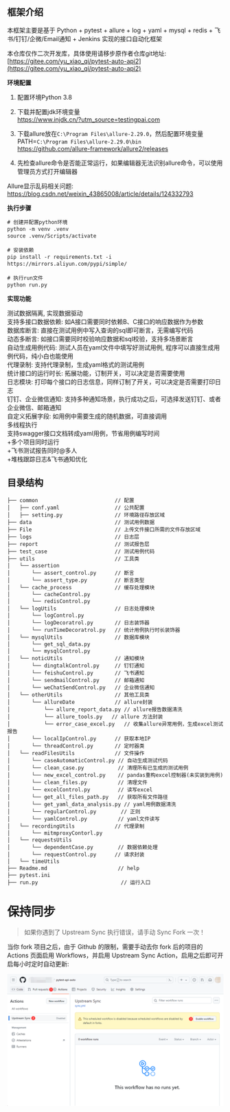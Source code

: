 ## 框架介绍

本框架主要是基于 Python + pytest + allure + log + yaml + mysql + redis + 飞书/钉钉/企微/Email通知 + Jenkins 实现的接口自动化框架

本仓库仅作二次开发库，具体使用请移步原作者仓库git地址: [https://gitee.com/yu_xiao_qi/pytest-auto-api2](https://gitee.com/yu_xiao_qi/pytest-auto-api2)

**环境配置**  

1. 配置环境Python 3.8  

2. 下载并配置jdk环境变量  
https://www.injdk.cn/?utm_source=testingpai.com  

3. 下载allure放在`C:\Program Files\allure-2.29.0`，然后配置环境变量PATH=`C:\Program Files\allure-2.29.0\bin`  
https://github.com/allure-framework/allure2/releases  

4. 先检查allure命令是否能正常运行，如果编辑器无法识别allure命令，可以使用管理员方式打开编辑器  

Allure显示乱码相关问题:  
https://blog.csdn.net/weixin_43865008/article/details/124332793  


**执行步骤**  

```
# 创建并配置python环境
python -m venv .venv
source .venv/Scripts/activate

# 安装依赖
pip install -r requirements.txt -i https://mirrors.aliyun.com/pypi/simple/

# 执行run文件
python run.py
```

**实现功能**

测试数据隔离, 实现数据驱动  
支持多接口数据依赖: 如A接口需要同时依赖B、C接口的响应数据作为参数  
数据库断言: 直接在测试用例中写入查询的sql即可断言，无需编写代码  
动态多断言: 如接口需要同时校验响应数据和sql校验，支持多场景断言  
自动生成用例代码: 测试人员在yaml文件中填写好测试用例, 程序可以直接生成用例代码，纯小白也能使用  
代理录制: 支持代理录制，生成yaml格式的测试用例  
统计接口的运行时长: 拓展功能，订制开关，可以决定是否需要使用  
日志模块: 打印每个接口的日志信息，同样订制了开关，可以决定是否需要打印日志  
钉钉、企业微信通知: 支持多种通知场景，执行成功之后，可选择发送钉钉、或者企业微信、邮箱通知  
自定义拓展字段: 如用例中需要生成的随机数据，可直接调用  
多线程执行  
支持swagger接口文档转成yaml用例，节省用例编写时间  
+多个项目同时运行  
+飞书测试报告同时@多人  
+堆栈跟踪日志&飞书通知优化  

## 目录结构


    ├── common                         // 配置
    │   ├── conf.yaml                  // 公共配置
    │   ├── setting.py                 // 环境路径存放区域
    ├── data                           // 测试用例数据
    ├── File                           // 上传文件接口所需的文件存放区域
    ├── logs                           // 日志层
    ├── report                         // 测试报告层
    ├── test_case                      // 测试用例代码
    ├── utils                          // 工具类
    │   └── assertion                
    │       └── assert_control.py      // 断言
    │       └── assert_type.py         // 断言类型
    │   └── cache_process              // 缓存处理模块
    │       └── cacheControl.py
    │       └── redisControl.py  
    │   └── logUtils                   // 日志处理模块
    │       └── logControl.py
    │       └── logDecoratrol.py       // 日志装饰器
    │       └── runTimeDecoratrol.py   // 统计用例执行时长装饰器
    │   └── mysqlUtils                 // 数据库模块
    │       └── get_sql_data.py       
    │       └── mysqlControl.py   
    │   └── noticUtils                 // 通知模块
    │       └── dingtalkControl.py     // 钉钉通知 
    │       └── feishuControl.py       // 飞书通知
    │       └── sendmailControl.py     // 邮箱通知
    │       └── weChatSendControl.py   // 企业微信通知
    │   └── otherUtils                 // 其他工具类
    │       └── allureDate             // allure封装
    │           └── allure_report_data.py // allure报告数据清洗
    │           └── allure_tools.py   // allure 方法封装
    │           └── error_case_excel.py   // 收集allure异常用例，生成excel测试报告
    │       └── localIpControl.py      // 获取本地IP
    │       └── threadControl.py       // 定时器类
    │   └── readFilesUtils             // 文件操作
    │       └── caseAutomaticControl.py // 自动生成测试代码 
    │       └── clean_case.py           // 清理所有已生成的测试用例
    │       └── new_excel_control.py    // pandas重构excel控制器(未实装到用例)
    │       └── clean_files.py          // 清理文件
    │       └── excelControl.py         // 读写excel
    │       └── get_all_files_path.py   // 获取所有文件路径
    │       └── get_yaml_data_analysis.py // yaml用例数据清洗
    │       └── regularControl.py        // 正则
    │       └── yamlControl.py          // yaml文件读写
    │   └── recordingUtils             // 代理录制
    │       └── mitmproxyContorl.py
    │   └── requestsUtils 
    │       └── dependentCase.py        // 数据依赖处理
    │       └── requestControl.py      // 请求封装
    │   └── timeUtils
    ├── Readme.md                       // help
    ├── pytest.ini                  
    ├── run.py                           // 运行入口  

# 保持同步

> 如果你遇到了 Upstream Sync 执行错误，请手动 Sync Fork 一次！  

当你 fork 项目之后，由于 Github 的限制，需要手动去你 fork 后的项目的 Actions 页面启用 Workflows，并启用 Upstream Sync Action，启用之后即可开启每小时定时自动更新:  
  
![4c585f182d176a6412819fb80cbc198e.png](Files%2Fimage%2F4c585f182d176a6412819fb80cbc198e.png)